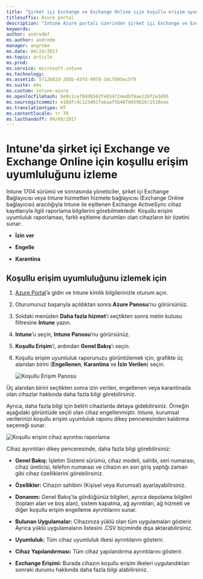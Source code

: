 ```yaml
---
title: "Şirket içi Exchange ve Exchange Online için koşullu erişim uyumluluğunu izleme"
titlesuffix: Azure portal
description: "Intune Azure portalı üzerinden şirket içi Exchange ve Exchange Online için koşullu erişim uyumluluğunu izleme"
keywords: 
author: andredm7
ms.author: andredm
manager: angrobe
ms.date: 04/24/2017
ms.topic: article
ms.prod: 
ms.service: microsoft-intune
ms.technology: 
ms.assetid: 5712682d-285b-43fd-9978-3dcfd95ec5f9
ms.suite: ems
ms.custom: intune-azure
ms.openlocfilehash: be0c1cef0dd6562feb54724edbf8ae22072e3d95
ms.sourcegitcommit: e10dfc9c123401fabaaf5b487d459826c1510eae
ms.translationtype: HT
ms.contentlocale: tr-TR
ms.lasthandoff: 09/09/2017
---
```

# <a name="monitor-conditional-access-compliance-for-on-premises-exchange-and-exchange-online-in-intune"></a>Intune'da şirket içi Exchange ve Exchange Online için koşullu erişim uyumluluğunu izleme

Intune 1704 sürümü ve sonrasında yöneticiler, şirket içi Exchange Bağlayıcısı veya Intune hizmetten hizmete bağlayıcısı (Exchange Online bağlayıcısı) aracılığıyla Intune ile eşitlenen Exchange ActiveSync cihaz kayıtlarıyla ilgili raporlama bilgilerini görebilmektedir. Koşullu erişim uyumluluk raporlaması, farklı eşitleme durumları olan cihazların bir özetini sunar:

-   **İzin ver**

-   **Engelle**

-   **Karantina**

## <a name="to-monitor-conditional-access-compliance"></a>Koşullu erişim uyumluluğunu izlemek için

1.  [Azure Portal](https://portal.azure.com/)’a gidin ve Intune kimlik bilgilerinizle oturum açın.

2.  Oturumunuz başarıyla açıldıktan sonra **Azure Panosu**'nu görürsünüz.

3.  Soldaki menüden **Daha fazla hizmet**’i seçtikten sonra metin kutusu filtresine **Intune** yazın.

4.  **Intune**’u seçin, **Intune Panosu**’nu görürsünüz.

5.  **Koşullu Erişim**’i, ardından **Genel Bakış**’ı seçin.

6.  Koşullu erişim uyumluluk raporunuzu görüntülemek için, grafikte üç alandan birini (**Engellenen**, **Karantina** ve **İzin Verilen**) seçin.

    ![Koşullu Erişim Panosu](./media/CA-reporting-intune-1.png)

Üç alandan birini seçtikten sonra izin verilen, engellenen veya karantinada olan cihazlar hakkında daha fazla bilgi görebilirsiniz.

Ayrıca, daha fazla bilgi için belirli cihazlarda detaya gidebilirsiniz. Örneğin aşağıdaki görüntüde seçili olan cihaz engellenmiştir. Intune, kurumsal verilerinizi koşullu erişim uyumluluk raporu dikey penceresinden kaldırma seçeneği sunar.

![Koşullu erişim cihaz ayrıntısı raporlama](./media/CA-reporting-intune-3.png)

Cihaz ayrıntıları dikey penceresinde, daha fazla bilgi görebilirsiniz:

-   **Genel Bakış:** İşletim Sistemi sürümü, cihaz modeli, sahibi, seri numarası, cihaz üreticisi, telefon numarası ve cihazın en son giriş yaptığı zaman gibi cihaz özelliklerini görebilirsiniz.

-   **Özellikler:** Cihazın sahibini (Kişisel veya Kurumsal) ayarlayabilirsiniz.

-   **Donanım:** Genel Bakış’ta gördüğünüz bilgileri, ayrıca depolama bilgileri (toplam alan ve boş alan), sistem kapatma, ağ ayrıntıları, ağ hizmeti ve diğer koşullu erişim engelleme ayrıntılarını sunar.

-   **Bulunan Uygulamalar:** Cihazınıza yüklü olan tüm uygulamaları gösterir. Ayrıca yüklü uygulamaların listesini .CSV biçiminde dışa aktarabilirsiniz.

-   **Uyumluluk:** Tüm cihaz uyumluluk ilkesi ayrıntılarını gösterir.

-   **Cihaz Yapılandırması:** Tüm cihaz yapılandırma ayrıntılarını gösterir.

-   **Exchange Erişimi:** Burada cihazın koşullu erişim ilkeleri uygulandıktan sonraki durumu hakkında daha fazla bilgi alabilirsiniz.
